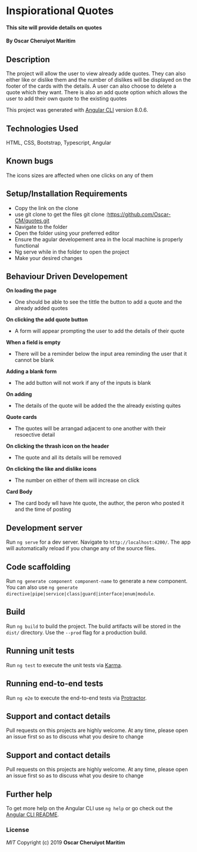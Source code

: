 # Inspiorational  Quotes

#### This site will provide details on quotes
#### By  **Oscar Cheruiyot Maritim**
## Description
The project will allow the user to view already adde quotes. They can also either like or dislike them and the number of dislikes will be displayed on the footer of the cards with the details. A user can also choose to delete a quote which they want. There is also an add quote option which allows the user to add their own quote to the existing quotes

This project was generated with [Angular CLI](https://github.com/angular/angular-cli) version 8.0.6.
## Technologies Used
HTML, CSS, Bootstrap, Typescript, Angular
## Known bugs
The icons sizes are affected when one clicks on any of them

## Setup/Installation Requirements
* Copy the link on the clone
* use git clone to get the files git clone :https://github.com/Oscar-CM/quotes.git
* Navigate to the folder
* Open the folder using your preferred editor
* Ensure the agular developement area in the local machine is properly functional
* Ng serve while in the folder to open the project
* Make your desired changes

## Behaviour Driven Developement
**On loading the page**

* One should be able to see the tittle the button to add a quote and the already added quotes

**On clicking the add quote button**

* A form will appear prompting the user to add the details of their quote

**When a field is empty**

* There will be a reminder below the input area reminding the user that it cannot be blank

**Adding a blank form**
* The add button will not work if any of the inputs is blank

**On adding**
* The details of the quote will be added the the already existing quites

**Quote cards**
* The quotes will be arrangad adjacent to one another with their resoective detail

**On clicking the thrash icon on the header**
* The quote and all its details will be removed

**On clicking the like and dislike icons**
* The number on either of them will increase on click

**Card Body**
* The card body wll have hte quote, the author, the peron who posted it and the time of posting


## Development server

Run `ng serve` for a dev server. Navigate to `http://localhost:4200/`. The app will automatically reload if you change any of the source files.

## Code scaffolding

Run `ng generate component component-name` to generate a new component. You can also use `ng generate directive|pipe|service|class|guard|interface|enum|module`.

## Build

Run `ng build` to build the project. The build artifacts will be stored in the `dist/` directory. Use the `--prod` flag for a production build.

## Running unit tests

Run `ng test` to execute the unit tests via [Karma](https://karma-runner.github.io).

## Running end-to-end tests

Run `ng e2e` to execute the end-to-end tests via [Protractor](http://www.protractortest.org/).

## Support and contact details
Pull requests on this projects are highly welcome. At any time, please open an issue first so as to discuss what you desire to change

## Support and contact details
Pull requests on this projects are highly welcome. At any time, please open an issue first so as to discuss what you desire to change

## Further help

To get more help on the Angular CLI use `ng help` or go check out the [Angular CLI README](https://github.com/angular/angular-cli/blob/master/README.md).

### License
*MIT*
Copyright (c) 2019 **Oscar Cheruiyot Maritim**

